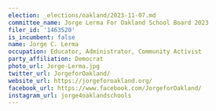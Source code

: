 ```yaml
---
election: _elections/oakland/2023-11-07.md
committee_name: Jorge Lerma For Oakland School Board 2023
filer_id: '1463520'
is_incumbent: false
name: Jorge C. Lerma
occupation: Educator, Administrator, Community Activist
party_affiliation: Democrat
photo_url: Jorge-Lerma.jpg
twitter_url: JorgeforOakland/
website_url: https://jorgeforoakland.org/
facebook_url: https://www.facebook.com/JorgeforOakland/
instagram_url: jorge4oaklandschools
---
```

